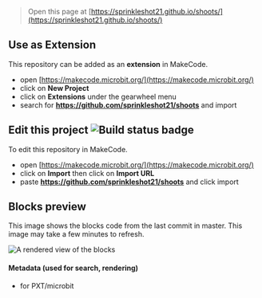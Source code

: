 
> Open this page at [https://sprinkleshot21.github.io/shoots/](https://sprinkleshot21.github.io/shoots/)

## Use as Extension

This repository can be added as an **extension** in MakeCode.

* open [https://makecode.microbit.org/](https://makecode.microbit.org/)
* click on **New Project**
* click on **Extensions** under the gearwheel menu
* search for **https://github.com/sprinkleshot21/shoots** and import

## Edit this project ![Build status badge](https://github.com/sprinkleshot21/shoots/workflows/MakeCode/badge.svg)

To edit this repository in MakeCode.

* open [https://makecode.microbit.org/](https://makecode.microbit.org/)
* click on **Import** then click on **Import URL**
* paste **https://github.com/sprinkleshot21/shoots** and click import

## Blocks preview

This image shows the blocks code from the last commit in master.
This image may take a few minutes to refresh.

![A rendered view of the blocks](https://github.com/sprinkleshot21/shoots/raw/master/.github/makecode/blocks.png)

#### Metadata (used for search, rendering)

* for PXT/microbit
<script src="https://makecode.com/gh-pages-embed.js"></script><script>makeCodeRender("{{ site.makecode.home_url }}", "{{ site.github.owner_name }}/{{ site.github.repository_name }}");</script>
